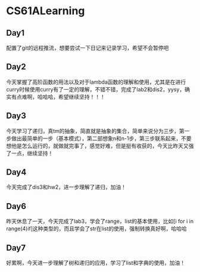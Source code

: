# CS61ALearning  
## Day1  
配置了git的远程推流，想要尝试一下日记来记录学习，希望不会暂停吧  
## Day2
今天掌握了高阶函数的用法以及对于lambda函数的理解和使用，尤其是在进行curry时候使用curry有了一定的理解，不错不错，完成了lab2和dis2，yysy，确实有点难啊，哈哈哈，希望继续坚持！！！
## Day3
今天学习了递归，真tm的抽象，简直就是抽象的集合，简单来说分为三步，第一步做出最简单的一步（基本模式），第二部想象n和n-1步，第三步联系起来，不要想他是怎么运行的，就做就完事了，感觉好难，但是挺有收获的，今天比昨天又强了一点，继续坚持！
## Day4
今天完成了dis3和hw2，进一步理解了递归，加油！
## Day6
昨天休息了一天，今天完成了lab3，学会了range，list的基本使用，比如[i for i in range(4)if]这种类型的，而且学会了str在list的使用，强制转换真好啊，哈哈哈
## Day7
好累啊，今天进一步理解了树和递归的应用，学习了list和字典的使用，加油！
